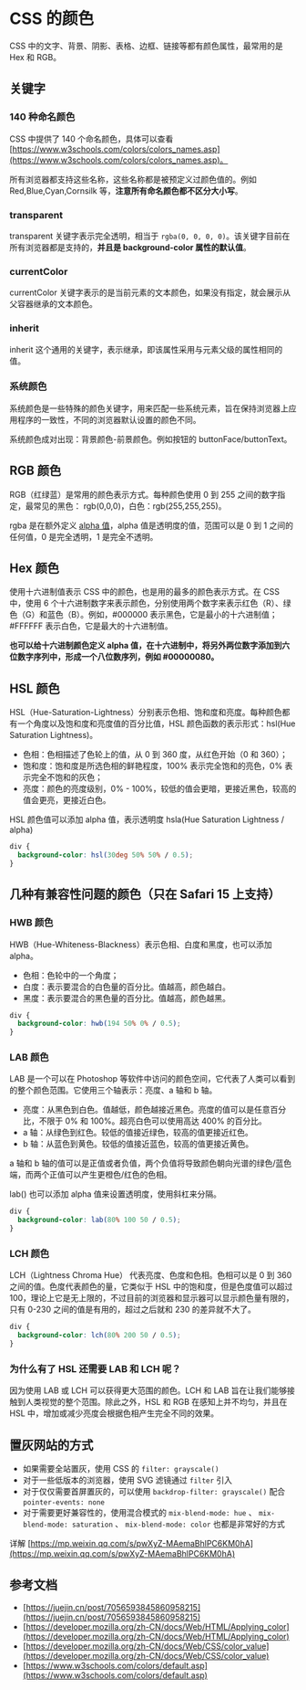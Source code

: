 # CSS 的颜色

CSS 中的文字、背景、阴影、表格、边框、链接等都有颜色属性，最常用的是 Hex 和 RGB。

## 关键字

### 140 种命名颜色

CSS 中提供了 140 个命名颜色，具体可以查看 [https://www.w3schools.com/colors/colors_names.asp](https://www.w3schools.com/colors/colors_names.asp)。

所有浏览器都支持这些名称，这些名称都是被预定义过颜色值的。例如 Red,Blue,Cyan,Cornsilk 等，**注意所有命名颜色都不区分大小写**。

### transparent

transparent 关键字表示完全透明，相当于 `rgba(0, 0, 0, 0)`。该关键字目前在所有浏览器都是支持的，**并且是 background-color 属性的默认值**。

### currentColor

currentColor 关键字表示的是当前元素的文本颜色，如果没有指定，就会展示从父容器继承的文本颜色。

### inherit

inherit 这个通用的关键字，表示继承，即该属性采用与元素父级的属性相同的值。

### 系统颜色

系统颜色是一些特殊的颜色关键字，用来匹配一些系统元素，旨在保持浏览器上应用程序的一致性，不同的浏览器默认设置的颜色不同。

系统颜色成对出现：背景颜色-前景颜色。例如按钮的 buttonFace/buttonText。

## RGB 颜色

RGB（红绿蓝）是常用的颜色表示方式。每种颜色使用 0 到 255 之间的数字指定，最常见的黑色： rgb(0,0,0)，白色：rgb(255,255,255)。

rgba 是在额外定义 [alpha 值](https://en.wikipedia.org/wiki/Alpha_compositing)，alpha 值是透明度的值，范围可以是 0 到 1 之间的任何值，0 是完全透明，1 是完全不透明。

## Hex 颜色

使用十六进制值表示 CSS 中的颜色，也是用的最多的颜色表示方式。在 CSS 中，使用 6 个十六进制数字来表示颜色，分别使用两个数字来表示红色（R）、绿色（G）和蓝色（B）。例如，#000000 表示黑色，它是最小的十六进制值；#FFFFFF 表示白色，它是最大的十六进制值。

**也可以给十六进制颜色定义 alpha 值，在十六进制中，将另外两位数字添加到六位数字序列中，形成一个八位数序列，例如 #00000080。**

## HSL 颜色

HSL（Hue-Saturation-Lightness）分别表示色相、饱和度和亮度。每种颜色都有一个角度以及饱和度和亮度值的百分比值，HSL 颜色函数的表示形式：hsl(Hue Saturation Lightness)。

- 色相：色相描述了色轮上的值，从 0 到 360 度，从红色开始（0 和 360）；
- 饱和度：饱和度是所选色相的鲜艳程度，100% 表示完全饱和的亮色，0% 表示完全不饱和的灰色；
- 亮度：颜色的亮度级别，0% - 100%，较低的值会更暗，更接近黑色，较高的值会更亮，更接近白色。

HSL 颜色值可以添加 alpha 值，表示透明度 hsla(Hue Saturation Lightness / alpha)

```css
div {
  background-color: hsl(30deg 50% 50% / 0.5);
}
```

## 几种有兼容性问题的颜色（只在 Safari 15 上支持）

### HWB 颜色

HWB（Hue-Whiteness-Blackness）表示色相、白度和黑度，也可以添加 alpha。

- 色相：色轮中的一个角度；
- 白度：表示要混合的白色量的百分比。值越高，颜色越白。
- 黑度：表示要混合的黑色量的百分比。值越高，颜色越黑。

```css
div {
  background-color: hwb(194 50% 0% / 0.5);
}
```

### LAB 颜色

LAB 是一个可以在 Photoshop 等软件中访问的颜色空间，它代表了人类可以看到的整个颜色范围。它使用三个轴表示：亮度、a 轴和 b 轴。

- 亮度：从黑色到白色。值越低，颜色越接近黑色。亮度的值可以是任意百分比，不限于 0% 和 100%。超亮白色可以使用高达 400% 的百分比。
- a 轴：从绿色到红色。较低的值接近绿色，较高的值更接近红色。
- b 轴：从蓝色到黄色。较低的值接近蓝色，较高的值更接近黄色。

a 轴和 b 轴的值可以是正值或者负值，两个负值将导致颜色朝向光谱的绿色/蓝色端，而两个正值可以产生更橙色/红色的色相。

lab() 也可以添加 alpha 值来设置透明度，使用斜杠来分隔。

```css
div {
  background-color: lab(80% 100 50 / 0.5);
}
```

### LCH 颜色

LCH（Lightness Chroma Hue） 代表亮度、色度和色相。色相可以是 0 到 360 之间的值。色度代表颜色的量，它类似于 HSL 中的饱和度，但是色度值可以超过 100，理论上它是无上限的，不过目前的浏览器和显示器可以显示颜色量有限的，只有 0-230 之间的值是有用的，超过之后就和 230 的差异就不大了。

```css
div {
  background-color: lch(80% 200 50 / 0.5);
}
```

### 为什么有了 HSL 还需要 LAB 和 LCH 呢？

因为使用 LAB 或 LCH 可以获得更大范围的颜色。LCH 和 LAB 旨在让我们能够接触到人类视觉的整个范围。除此之外，HSL 和 RGB 在感知上并不均匀，并且在 HSL 中，增加或减少亮度会根据色相产生完全不同的效果。

## 置灰网站的方式

- 如果需要全站置灰，使用 CSS 的 `filter: grayscale()`
- 对于一些低版本的浏览器，使用 SVG 滤镜通过 `filter` 引入
- 对于仅仅需要首屏置灰的，可以使用 `backdrop-filter: grayscale()` 配合 `pointer-events: none`
- 对于需要更好兼容性的，使用混合模式的 `mix-blend-mode: hue` 、 `mix-blend-mode: saturation` 、 `mix-blend-mode: color` 也都是非常好的方式

详解 [https://mp.weixin.qq.com/s/pwXyZ-MAemaBhlPC6KM0hA](https://mp.weixin.qq.com/s/pwXyZ-MAemaBhlPC6KM0hA)

## 参考文档

- [https://juejin.cn/post/7056593845860958215](https://juejin.cn/post/7056593845860958215)
- [https://developer.mozilla.org/zh-CN/docs/Web/HTML/Applying_color](https://developer.mozilla.org/zh-CN/docs/Web/HTML/Applying_color)
- [https://developer.mozilla.org/zh-CN/docs/Web/CSS/color_value](https://developer.mozilla.org/zh-CN/docs/Web/CSS/color_value)
- [https://www.w3schools.com/colors/default.asp](https://www.w3schools.com/colors/default.asp)
